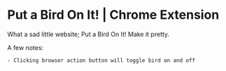 # Put a Bird On It! | Chrome Extension
What a sad little website; Put a Bird On It! Make it pretty.

A few notes:
```
- Clicking browser action button will toggle bird on and off
```
